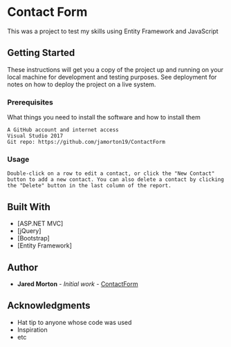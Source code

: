 # Contact Form

This was a project to test my skills using Entity Framework and JavaScript

## Getting Started

These instructions will get you a copy of the project up and running on your local machine for development and testing purposes. See deployment for notes on how to deploy the project on a live system.

### Prerequisites

What things you need to install the software and how to install them

```
A GitHub account and internet access
Visual Studio 2017
Git repo: https://github.com/jamorton19/ContactForm
```

### Usage

```
Double-click on a row to edit a contact, or click the "New Contact" button to add a new contact. You can also delete a contact by clicking the "Delete" button in the last column of the report.
```

## Built With

* [ASP.NET MVC]
* [jQuery]
* [Bootstrap]
* [Entity Framework]

## Author

* **Jared Morton** - *Initial work* - [ContactForm](https://github.com/jamorton19/ContactForm)

## Acknowledgments

* Hat tip to anyone whose code was used
* Inspiration
* etc
